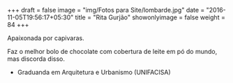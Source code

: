 +++
draft = false
image = "img/Fotos para Site/lombarde.jpg"
date = "2016-11-05T19:56:17+05:30"
title = "Rita Gurjão"
showonlyimage = false
weight = 84
+++

<!--more-->
Apaixonada por capivaras.

Faz o melhor bolo de chocolate com cobertura de leite em pó do mundo, mas discorda disso.

* Graduanda em Arquitetura e Urbanismo (UNIFACISA)
